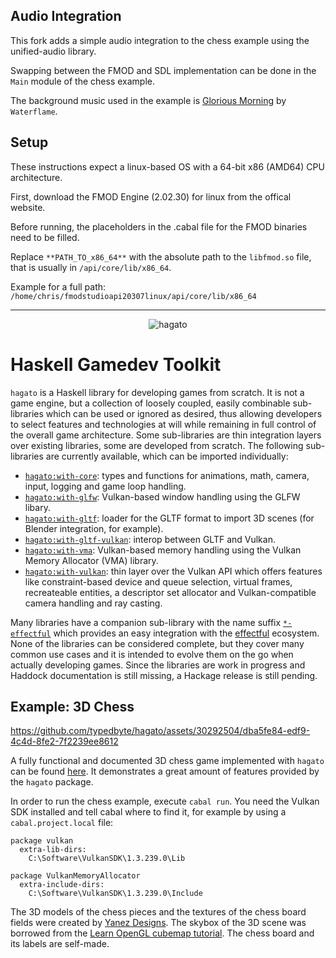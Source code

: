 ## Audio Integration
This fork adds a simple audio integration to the chess example using the unified-audio library.

Swapping between the FMOD and SDL implementation can be done in the `Main` module of the chess example.

The background music used in the example is [Glorious Morning](https://www.newgrounds.com/audio/listen/91476) by `Waterflame`.

## Setup
These instructions expect a linux-based OS with a 64-bit x86 (AMD64) CPU architecture.

First, download the FMOD Engine (2.02.30) for linux from the offical website.

Before running, the placeholders in the .cabal file for the FMOD binaries need to be filled.

Replace `**PATH_TO_x86_64**` with the absolute path to the `libfmod.so` file, that is usually in `/api/core/lib/x86_64`.

Example for a full path: `/home/chris/fmodstudioapi20307linux/api/core/lib/x86_64`

---

<p align="center">
<img src="https://raw.githubusercontent.com/typedbyte/hagato/main/logo.png" alt="hagato" title="hagato"/>
</p>

# Haskell Gamedev Toolkit

`hagato` is a Haskell library for developing games from scratch. It is not a game engine, but a collection of loosely coupled, easily combinable sub-libraries which can be used or ignored as desired, thus allowing developers to select features and technologies at will while remaining in full control of the overall game architecture. Some sub-libraries are thin integration layers over existing libraries, some are developed from scratch. The following sub-libraries are currently available, which can be imported individually:

* [`hagato:with-core`](/src/hagato-core): types and functions for animations, math, camera, input, logging and game loop handling.
* [`hagato:with-glfw`](/src/hagato-glfw): Vulkan-based window handling using the GLFW libary.
* [`hagato:with-gltf`](/src/hagato-gltf): loader for the GLTF format to import 3D scenes (for Blender integration, for example).
* [`hagato:with-gltf-vulkan`](/src/hagato-gltf-vulkan): interop between GLTF and Vulkan.
* [`hagato:with-vma`](/src/hagato-vma): Vulkan-based memory handling using the Vulkan Memory Allocator (VMA) library.
* [`hagato:with-vulkan`](/src/hagato-vulkan): thin layer over the Vulkan API which offers features like constraint-based device and queue selection, virtual frames, recreateable entities, a descriptor set allocator and Vulkan-compatible camera handling and ray casting.

Many libraries have a companion sub-library with the name suffix [`*-effectful`](/src) which provides an easy integration with the [effectful](https://hackage.haskell.org/package/effectful-core) ecosystem. None of the libraries can be considered complete, but they cover many common use cases and it is intended to evolve them on the go when actually developing games. Since the libraries are work in progress and Haddock documentation is still missing, a Hackage release is still pending.

## Example: 3D Chess

https://github.com/typedbyte/hagato/assets/30292504/dba5fe84-edf9-4c4d-8fe2-7f2239ee8612

A fully functional and documented 3D chess game implemented with `hagato` can be found [here](/examples/chess). It demonstrates a great amount of features provided by the `hagato` package.

In order to run the chess example, execute `cabal run`. You need the Vulkan SDK installed and tell cabal where to find it, for example by using a `cabal.project.local` file:

```
package vulkan
  extra-lib-dirs:
    C:\Software\VulkanSDK\1.3.239.0\Lib

package VulkanMemoryAllocator
  extra-include-dirs:
    C:\Software\VulkanSDK\1.3.239.0\Include
```

The 3D models of the chess pieces and the textures of the chess board fields were created by [Yanez Designs](https://sketchfab.com/3d-models/boris-spassky-vs-robert-james-fischer-game-3-6df15d938f184b87af96fbf7a793248e). The skybox of the 3D scene was borrowed from the [Learn OpenGL cubemap tutorial](https://learnopengl.com/Advanced-OpenGL/Cubemaps). The chess board and its labels are self-made.


